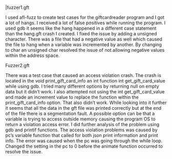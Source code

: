 |fuzzer1.gft 

I used afl-fuzz to create test cases for the giftcardreader program and I got a lot of hangs. I received a lot of false positives while running the program. I used gdb it seems like the hang happened in a different case statement than the hang.gft crash I created. I fixed the issue by adding a unsigned character. There was a file that had a negative value as well which caused the file to hang when a variable was incremented by another. By changing to char an unsigned char resolved the issue of not allowing negative values within the address space. 



Fuzzer2.gft

There was a test case that caused an access violation crash. The crash is located in the void print_gift_card_info an int function int get_gift_card_value while using gdb. I tried many different options by returning null on empty data but it didn’t work. I also attempted not using the int get_gift_card_value and made an increment value to replace the function within the print_gift_card_info option. That also didn’t work. While looking into it further it seems that all the data in the gft file was printed correctly but at the end of the file there is a segmentation fault. A possible option can be that a variable is trying to access outside memory causing the program OS to return a violation access error. I did further analysis of the problem using gdb and printif functions. The access violation problems was caused by pc’s variable function that called for both json print information and print info. The error was caused when the pc was going through the while loop. Changed the setting in the pc to 0 before the animate function occurred to resolve the issue. 
